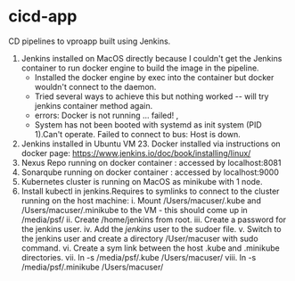# cicd-app
CD pipelines to vproapp built using Jenkins.

1. Jenkins installed on MacOS directly because I couldn't get the Jenkins container to run docker engine to build the image in the pipeline.
   - Installed the docker engine by exec into the container but docker wouldn't connect to the daemon.
   - Tried several ways to achieve this but nothing worked -- will try jenkins container method again.
   - errors: Docker is not running ... failed! ,
   - System has not been booted with systemd as init system (PID  1).Can't operate. Failed to connect to bus: Host is       down.
2. Jenkins installed in Ubuntu VM 23. Docker installed via instructions on docker page: https://www.jenkins.io/doc/book/installing/linux/
3. Nexus Repo running on docker container : accessed by localhost:8081
4. Sonarqube running on docker container : accessed by localhost:9000
5. Kubernetes cluster is running on MacOS as minikube with 1 node. 
6. Install kubectl in jenkins.Requires to symlinks to connect to the cluster running on the host machine:
   i. Mount /Users/macuser/.kube and  /Users/macuser/.minikube to the VM - this should come up in /media/psf/
   ii. Create /home/jenkins from root.
   iii. Create a password for the jenkins user.
   iv. Add the *jenkins* user to the sudoer file.
   v. Switch to the jenkins user and create a directory /User/macuser with sudo command.
   vi. Create a sym link between the host .kube and .minikube directories.
   vii. ln -s /media/psf/.kube /Users/macuser/
   viii. ln -s /media/psf/.minikube /Users/macuser/


